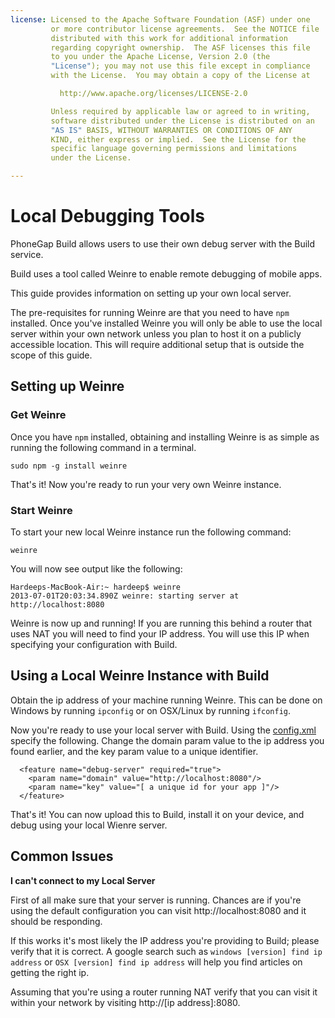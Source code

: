 ```yaml
---
license: Licensed to the Apache Software Foundation (ASF) under one
         or more contributor license agreements.  See the NOTICE file
         distributed with this work for additional information
         regarding copyright ownership.  The ASF licenses this file
         to you under the Apache License, Version 2.0 (the
         "License"); you may not use this file except in compliance
         with the License.  You may obtain a copy of the License at

           http://www.apache.org/licenses/LICENSE-2.0

         Unless required by applicable law or agreed to in writing,
         software distributed under the License is distributed on an
         "AS IS" BASIS, WITHOUT WARRANTIES OR CONDITIONS OF ANY
         KIND, either express or implied.  See the License for the
         specific language governing permissions and limitations
         under the License.

---
```


# Local Debugging Tools

PhoneGap Build allows users to use their own debug server with the Build service.

Build uses a tool called Weinre to enable remote debugging of mobile apps.

This guide provides information on setting up your own local server.

The pre-requisites for running Weinre are that you need to have `npm` installed. Once you've installed Weinre you will only be able to use the local server within your own network unless you plan to host it on a publicly accessible location. This will require additional setup that is outside the scope of this guide.

## Setting up Weinre

### Get Weinre

Once you have `npm` installed, obtaining and installing Weinre is as simple as running the following command in a terminal.

    sudo npm -g install weinre

That's it! Now you're ready to run your very own Weinre instance.

### Start Weinre

To start your new local Weinre instance run the following command:

    weinre

You will now see output like the following:

    Hardeeps-MacBook-Air:~ hardeep$ weinre
    2013-07-01T20:03:34.890Z weinre: starting server at http://localhost:8080

Weinre is now up and running! If you are running this behind a router that uses NAT you will need to find your IP address. You will use this IP when specifying your configuration with Build.

## Using a Local Weinre Instance with Build

Obtain the ip address of your machine running Weinre. This can be done on Windows by running `ipconfig` or on OSX/Linux by running `ifconfig`.

Now you're ready to use your local server with Build. Using the <a href="https://build.phonegap.com/docs/config-xml" target="_blank">config.xml</a> specify the following. Change the domain param value to the ip address you found earlier, and the key param value to a unique identifier.

      <feature name="debug-server" required="true">
        <param name="domain" value="http://localhost:8080"/>
        <param name="key" value="[ a unique id for your app ]"/>
      </feature>

That's it! You can now upload this to Build, install it on your device, and debug using your local Wienre server.

## Common Issues

__I can't connect to my Local Server__

First of all make sure that your server is running. Chances are if you're using the default configuration you can visit http://localhost:8080 and it should be responding.

If this works it's most likely the IP address you're providing to Build; please verify that it is correct. A google search such as `windows [version] find ip address` or `OSX [version] find ip address` will help you find articles on getting the right ip.

Assuming that you're using a router running NAT verify that you can visit it within your network by visiting http://[ip address]:8080.
